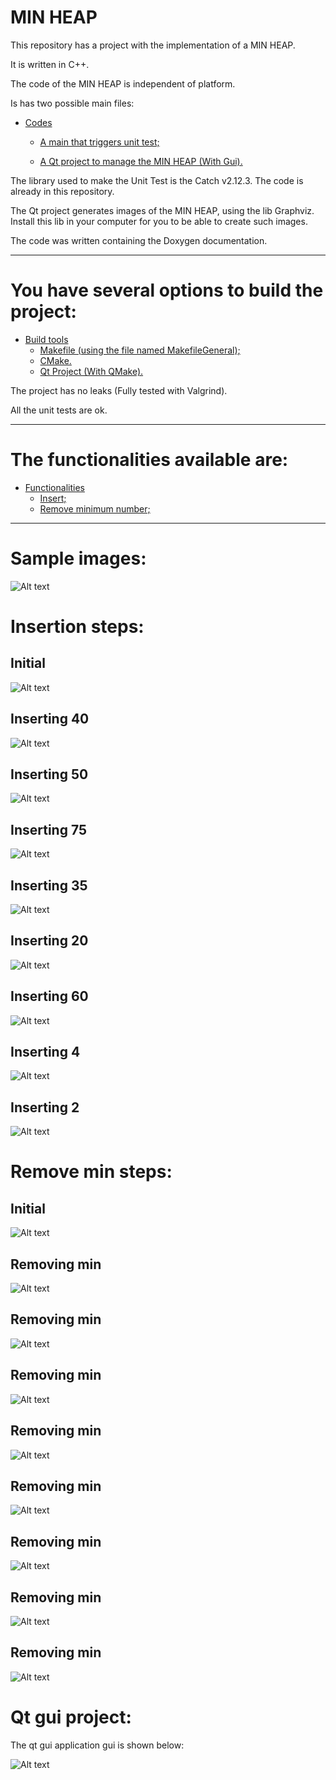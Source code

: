 MIN HEAP
====================

This repository has a project with the implementation of a MIN HEAP.

It is written in C++.

The code of the MIN HEAP is independent of platform.

Is has two possible main files:

* [Codes](#markdown-header)
	* [A main that triggers unit test;](#markdown-header-emphasis)

	* [A Qt project to manage the MIN HEAP (With Gui).](#markdown-header-strikethrough)
	
The library used to make the Unit Test is the Catch v2.12.3. The code is already in this repository.

The Qt project generates images of the MIN HEAP, using the lib Graphviz.
Install this lib in your computer for you to be able to create such images.

The code was written containing the Doxygen documentation.

- - -

You have several options to build the project: 
====================

* [Build tools](#markdown-header)
	* [Makefile (using the file named MakefileGeneral);](#markdown-header-emphasis)
	* [CMake.](#markdown-header-emphasis)
	* [Qt Project (With QMake).](#markdown-header-emphasis)

The project has no leaks (Fully tested with Valgrind).

All the unit tests are ok.

- - -

The functionalities available are: 
====================

* [Functionalities](#markdown-header)
	* [Insert;](#markdown-header-emphasis)
	* [Remove minimum number;](#markdown-header-emphasis)
	
- - -

Sample images: 
====================

![Alt text](images/sample.png)


Insertion steps: 
====================

## Initial
![Alt text](images/insert/1.png)

## Inserting 40
![Alt text](images/insert/2.png)

## Inserting 50
![Alt text](images/insert/3.png)

## Inserting 75
![Alt text](images/insert/4.png)

## Inserting 35
![Alt text](images/insert/5.png)

## Inserting 20
![Alt text](images/insert/6.png)

## Inserting 60
![Alt text](images/insert/7.png)

## Inserting 4
![Alt text](images/insert/8.png)

## Inserting 2
![Alt text](images/insert/9.png)


Remove min steps: 
====================

## Initial
![Alt text](images/removemin/1.png)

## Removing min
![Alt text](images/removemin/2.png)

## Removing min
![Alt text](images/removemin/3.png)

## Removing min
![Alt text](images/removemin/4.png)

## Removing min
![Alt text](images/removemin/5.png)

## Removing min
![Alt text](images/removemin/6.png)

## Removing min
![Alt text](images/removemin/7.png)

## Removing min
![Alt text](images/removemin/8.png)

## Removing min
![Alt text](images/removemin/9.png)



Qt gui project: 
====================
The qt gui application gui is shown below:

![Alt text](images/guisample.png)



